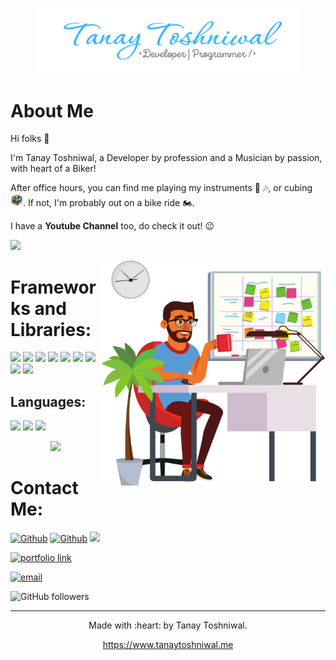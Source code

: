 <p align="center">
    <img src="./assets/TanayToshniwal.png" width="420px" alt="tanay toshniwal" />
</p>

# About Me

Hi folks :wave:

I'm Tanay Toshniwal, a Developer by profession and a Musician by passion, with heart of a Biker!

After office hours, you can find me playing my instruments :guitar: :notes:, or cubing <img src="./assets/cube.png" height="20" />. If not, I'm probably out on a bike ride :motorcycle:.

I have a <strong>Youtube Channel</strong> too, do check it out! :wink:

[<img src="https://img.shields.io/badge/YouTube-FF0000.svg?style=for-the-badge&logo=YouTube&logoColor=white" />](https://www.youtube.com/c/TanayToshniwal)

<img align="right" alt="GIF" src="./assets/developer.png" width="360" height="auto" />

# Frameworks and Libraries:

<p>
  <img src="https://img.shields.io/badge/React-20232A?style=for-the-badge&logo=react&logoColor=61DAFB" />
  <img src="https://img.shields.io/badge/Angular-DD0031?style=for-the-badge&logo=angular&logoColor=white" />
  <img src="https://img.shields.io/badge/next.js-000000?style=for-the-badge&logo=nextdotjs&logoColor=white" />
  <img src="https://img.shields.io/badge/React_Native-20232A?style=for-the-badge&logo=react&logoColor=61DAFB" />
  <img src="https://img.shields.io/badge/Ionic-3880FF.svg?style=for-the-badge&logo=Ionic&logoColor=white" />
  <img src="https://img.shields.io/badge/Firebase-FFCA28.svg?style=for-the-badge&logo=Firebase&logoColor=black" />
  <img src="https://img.shields.io/badge/MongoDB-47A248.svg?style=for-the-badge&logo=MongoDB&logoColor=white" />
  <img src="https://img.shields.io/badge/Express-000000.svg?style=for-the-badge&logo=Express&logoColor=white" />
  <img src="https://img.shields.io/badge/Node.js-339933?style=for-the-badge&logo=nodedotjs&logoColor=white" />
</p>

## Languages:

<p>
    <img src="https://img.shields.io/badge/TypeScript-3178C6.svg?style=for-the-badge&logo=TypeScript&logoColor=white" />
    <img src="https://img.shields.io/badge/JavaScript-F7DF1E.svg?style=for-the-badge&logo=JavaScript&logoColor=black" />
    <img src="https://img.shields.io/badge/C++-00599C.svg?style=for-the-badge&logo=C++&logoColor=white" />
</p>

<p align="center">
    <img src="https://github-readme-stats.vercel.app/api?username=tanaytoshniwal&show_icons=true&count_private=true&theme=dark"/>
</p>

# Contact Me:

[<img alt="Github" src="https://img.shields.io/badge/GitHub-%2312100E.svg?&style=for-the-badge&logo=Github&logoColor=white" />](https://github.com/tanaytoshniwal) [<img alt="Github" src="https://img.shields.io/badge/twitter-%231DA1F2.svg?&style=for-the-badge&logo=twitter&logoColor=white" />](https://twitter.com/TanayToshniwal) [<img src="https://img.shields.io/badge/YouTube-FF0000.svg?style=for-the-badge&logo=YouTube&logoColor=white" />](https://www.youtube.com/c/TanayToshniwal)


[<img alt="portfolio link" src="https://img.shields.io/badge/Portfolio-https://tanaytoshniwal.me/-success" />](https://tanaytoshniwal.me)

<!-- [<img alt="blogs link" src="https://img.shields.io/badge/My%20Blogs-https%3A%2F%2Fmysticalcoder.com/-blueviolet" />](https://mysticalcoder.com/) -->

<!-- [<img alt="resume link" src="https://img.shields.io/badge/My%20CV-Download%20my%20Resume-lightgrey" />](https://tanaytoshniwal.me/assets/tanay-toshniwal-resume.pdf) -->

[<img alt="email" src="https://img.shields.io/badge/Email%20me-contact%40tanaytoshniwal.me-blue" />](mailto:contact@tanaytoshniwal.me)

<img alt="GitHub followers" src="https://img.shields.io/github/followers/tanaytoshniwal?label=Follow%20Me&style=social" />

---

<p align="center"> Made with :heart: by Tanay Toshniwal. </p>
<p align="center">
<a href="https://www.tanaytoshniwal.me">https://www.tanaytoshniwal.me</a>
</p>
